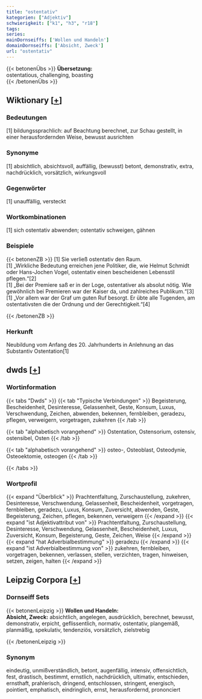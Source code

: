 ```yaml
---
title: "ostentativ"
kategorien: ["Adjektiv"]
schwierigkeit: ["k1", "h3", "r18"]
tags:
series:
mainDornseiffs: ['Wollen und Handeln']
domainDornseiffs: ['Absicht, Zweck']
url: "ostentativ"
---
```


{{< betonenÜbs >}}
**Übersetzung:**  
ostentatious, challenging, boasting  
{{< /betonenÜbs >}}

## Wiktionary [[+](https://de.wiktionary.org/wiki/ostentativ)]

### Bedeutungen
[1] bildungssprachlich: auf Beachtung berechnet, zur Schau gestellt, in einer herausfordernden Weise, bewusst ausrichten  

### Synonyme
[1] absichtlich, absichtsvoll, auffällig, (bewusst) betont, demonstrativ, extra, nachdrücklich, vorsätzlich, wirkungsvoll  

### Gegenwörter
[1] unauffällig, versteckt  

### Wortkombinationen
[1] sich ostentativ abwenden; ostentativ schweigen, gähnen  

### Beispiele
{{< betonenZB >}}
[1] Sie verließ ostentativ den Raum.  
[1] „Wirkliche Bedeutung erreichen jene Politiker, die, wie Helmut Schmidt oder Hans-Jochen Vogel, ostentativ einen bescheidenen Lebensstil pflegen.“[2]  
[1] „Bei der Premiere saß er in der Loge, ostentativer als absolut nötig. Wie gewöhnlich bei Premieren war der Kaiser da, und zahlreiches Publikum.“[3]  
[1] „Vor allem war der Graf um guten Ruf besorgt. Er übte alle Tugenden, am ostentativsten die der Ordnung und der Gerechtigkeit.“[4]  

{{< /betonenZB >}}
### Herkunft
Neubildung vom Anfang des 20. Jahrhunderts in Anlehnung an das Substantiv Ostentation[1]  



## dwds [[+](https://www.dwds.de/wb/ostentativ)]

### Wortinformation
{{< tabs "Dwds" >}}
{{< tab "Typische Verbindungen" >}}
Begeisterung, Bescheidenheit, Desinteresse, Gelassenheit, Geste, Konsum, Luxus, Verschwendung, Zeichen, abwenden, bekennen, fernbleiben, geradezu, pflegen, verweigern, vorgetragen, zukehren
{{< /tab >}}

{{< tab "alphabetisch vorangehend" >}}
Ostentation, Ostensorium, ostensiv, ostensibel, Osten
{{< /tab >}}

{{< tab "alphabetisch vorangehend" >}}
osteo-, Osteoblast, Osteodynie, Osteoektomie, osteogen
{{< /tab >}}

{{< /tabs >}}

### Wortprofil
{{< expand "Überblick" >}} Prachtentfaltung, Zurschaustellung, zukehren, Desinteresse, Verschwendung, Gelassenheit, Bescheidenheit, vorgetragen, fernbleiben, geradezu, Luxus, Konsum, Zuversicht, abwenden, Geste, Begeisterung, Zeichen, pflegen, bekennen, verweigern {{< /expand >}}
{{< expand "ist Adjektivattribut von" >}} Prachtentfaltung, Zurschaustellung, Desinteresse, Verschwendung, Gelassenheit, Bescheidenheit, Luxus, Zuversicht, Konsum, Begeisterung, Geste, Zeichen, Weise {{< /expand >}}
{{< expand "hat Adverbialbestimmung" >}} geradezu {{< /expand >}}
{{< expand "ist Adverbialbestimmung von" >}} zukehren, fernbleiben, vorgetragen, bekennen, verlassen, stellen, verzichten, tragen, hinweisen, setzen, zeigen, halten {{< /expand >}}

## Leipzig Corpora [[+](https://corpora.uni-leipzig.de/en/res?word=ostentativ&corpusId=deu_newscrawl-public_2018)]

### Dornseiff Sets
{{< betonenLeipzig >}}
**Wollen und Handeln:**  
**Absicht, Zweck:** absichtlich, angelegen, ausdrücklich, berechnet, bewusst, demonstrativ, erpicht, geflissentlich, normativ, ostentativ, plangemäß, planmäßig, spekulativ, tendenziös, vorsätzlich, zielstrebig  

{{< /betonenLeipzig >}}

### Synonym
eindeutig, unmißverständlich, betont, augenfällig, intensiv, offensichtlich, fest, drastisch, bestimmt, ernstlich, nachdrücklich, ultimativ, entschieden, ernsthaft, prahlerisch, dringend, entschlossen, stringent, energisch, pointiert, emphatisch, eindringlich, ernst, herausfordernd, prononciert

